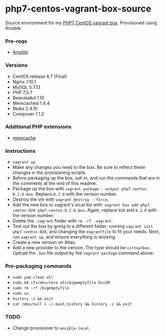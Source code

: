 # php7-centos-vagrant-box-source

Source environment for my [PHP7 CentOS vagrant box](https://atlas.hashicorp.com/server4001/boxes/php7-centos). Provisioned using Ansible.

### Pre-reqs

* [Ansible](http://docs.ansible.com/ansible/index.html)

### Versions

* CentOS release 6.7 (Final)
* Nginx 1.10.1
* MySQL 5.7.13
* PHP 7.0.7
* Beanstalkd 1.10
* Memcached 1.4.4
* Redis 2.4.10
* Composer 1.1.2

### Additional PHP extensions

* [memcache](http://php.net/manual/en/book.memcache.php)

### Instructions

* `vagrant up`
* Make any changes you need to the box. Be sure to reflect these changes in the provisioning scripts.
* Before packaging up the box, ssh in, and run the commands that are in the comments at the end of this readme.
* Package up the box with `vagrant package --output php7-centos-0.2.0.box`. Replace `0.2.0` with the version number.
* Destroy the vm with `vagrant destroy --force`.
* Add the new box to vagrant's local list with: `vagrant box add php7-centos-020 php7-centos-0.2.0.box`. Again, replace `020` and `0.2.0` with the version number.
* Delete the `.vagrant` folder with `rm -rf .vagrant`.
* Test out the box by going to a different folder, running `vagrant init php7-centos-020`, and changing the `Vagrantfile` to fit your needs. Next, run `vagrant up`, and ensure everything is working.
* Create a new version on Atlas.
* Add a new provider to the version. The type should be `virtualbox`. Upload the `.box` file output by the `vagrant package` command above.

### Pre-packaging commands

* `sudo yum clean all`
* `sudo dd if=/dev/zero of=/bigemptyfile bs=1M`
* `sudo rm -rf /bigemptyfile`
* `sudo su`
* `history -c && exit`
* `cat /dev/null > ~/.bash_history && history -c && exit`

### TODO

* Change provisioner to `ansible-local`.
